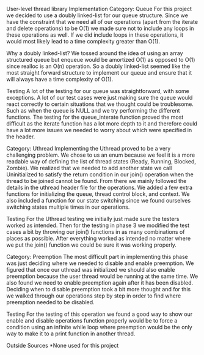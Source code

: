 User-level thread library
Implementation
Category: Queue
For this project we decided to use a doubly linked-list for our queue structure. Since we have the constraint that we need all of our operations (apart from the iterate and delete operations) to be O(1) we made sure not to include any loops in these operations as well. If we did include loops in these operations, it would most likely lead to a time complexity greater than O(1).

Why a doubly linked-list?
We tossed around the idea of using an array structured queue but enqueue would be amortized O(1) as opposed to O(1) since realloc is an O(n) operation. So a doubly linked-list seemed like the most straight forward structure to implement our queue and ensure that it will always have a time complexity of O(1).

Testing
A lot of the testing for our queue was straightforward, with some exceptions. A lot of our test cases were just making sure the queue would react correctly to certain situations that we thought could be troublesome. Such as when the queue is NULL and we try performing the different functions. The testing for the queue_interate function proved the most difficult as the iterate function has a lot more depth to it and therefore could have a lot more issues we needed to worry about which were specified in the header.

Category: Uthread
Implementing the Uthread proved to be a very challenging problem. We chose to us an enum because we feel it is a more readable way of defining the list of thread states (Ready, Running, Blocked, Zombie). We realized that we needed to add another state we call Uninitialized to satisfy the return condition in our join() operation when the thread to be joined cannot be found. From there we mainly followed the details in the uthread header file for the operations. We added a few extra functions for initializing the queue, thread control block, and context. We also included a function for our state switching since we found ourselves switching states multiple times in our operations.

Testing
For the Uthread testing we initially just made sure the testers worked as intended. Then for the testing in phase 3 we modified the test cases a bit by throwing our join() functions in as many combinations of places as possible. After everything worked as intended no matter where we put the join() function we could be sure it was working properly.

Category: Preemption
The most difficult part in implementing this phase was just deciding where we needed to disable and enable preemption. We figured that once our uthread was initialized we should also enable preemption because the user thread would be running at the same time. We also found we need to enable preemption again after it has been disabled. Deciding when to disable preemption took a bit more thought and for this we walked through our operations step by step in order to find where preemption needed to be disabled.

Testing
For the testing of this operation we found a good way to show our enable and disable operations function properly would be to force a condition using an infinite while loop where preemption would be the only way to make it to a print function in another thread.

Outside Sources
*None used for this project
